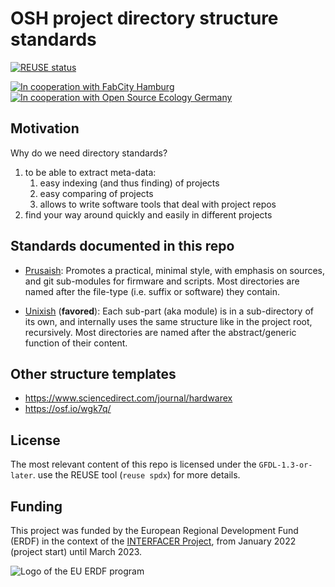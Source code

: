 <!--
SPDX-FileCopyrightText: 2022 J.C. Mariscal <jc0x0b@gmail.com>
SPDX-FileCopyrightText: 2022-2023 Robin Vobruba <hoijui.quaero@gmail.com>
SPDX-License-Identifier: CC0-1.0
-->

# OSH project directory structure standards

[![REUSE status](
    https://api.reuse.software/badge/gitlab.fabcity.hamburg/software/template-osh-repo-structure-minimal)](
    https://api.reuse.software/info/gitlab.fabcity.hamburg/software/template-osh-repo-structure-minimal)

[![In cooperation with FabCity Hamburg](
    https://custom-icon-badges.demolab.com/badge/-FCHH-dddddd.svg?logo=fc_logo)](
    https://fabcity.hamburg)
[![In cooperation with Open Source Ecology Germany](
    https://custom-icon-badges.demolab.com/badge/-OSEG-555555.svg?logo=oseg_logo)](
    https://opensourceecology.de)

## Motivation

Why do we need directory standards?

1. to be able to extract meta-data:
    1. easy indexing (and thus finding) of projects
    2. easy comparing of projects
    3. allows to write software tools that deal with project repos
2. find your way around quickly and easily in different projects

## Standards documented in this repo

- [Prusaish](mod/prusaish/README.md):
  Promotes a practical, minimal style,
  with emphasis on sources,
  and git sub-modules for firmware and scripts.
  Most directories are named after the file-type
  (i.e. suffix or software) they contain.

- [Unixish](mod/unixish/README.md) (**favored**):
  Each sub-part (aka module) is in a sub-directory of its own,
  and internally uses the same structure like in the project root,
  recursively.
  Most directories are named after the abstract/generic function
  of their content.

## Other structure templates

- <https://www.sciencedirect.com/journal/hardwarex>
- <https://osf.io/wgk7q/>

## License

The most relevant content of this repo
is licensed under the `GFDL-1.3-or-later`.
use the REUSE tool (`reuse spdx`) for more details.

## Funding

This project was funded by the European Regional Development Fund (ERDF)
in the context of the [INTERFACER Project](https://www.interfacerproject.eu/),
from January 2022 (project start)
until March 2023.

![Logo of the EU ERDF program](
    https://cloud.fabcity.hamburg/s/TopenKEHkWJ8j5P/download/logo-eu-erdf.png)
